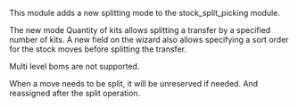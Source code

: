 This module adds a new splitting mode to the stock_split_picking module.

The new mode Quantity of kits allows splitting a transfer by a specified
number of kits. A new field on the wizard also allows specifying a sort
order for the stock moves before splitting the transfer.

Multi level boms are not supported.

When a move needs to be split, it will be unreserved if needed. And
reassigned after the split operation.
